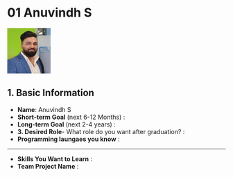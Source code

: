 
#  **01 Anuvindh S** 
<img src="./Assets/Anuvindh_photo.jpg" width="100"> 

## **1. Basic Information**
- **Name**:  Anuvindh S
- **Short-term Goal** (next 6-12 Months) :   
- **Long-term Goal** (next 2-4 years) :  
- **3. Desired Role**- 
What role do you want after graduation? :
- **Programming laungaes you know** :

---

-  **Skills You Want to Learn** : 
- **Team Project Name** : 

